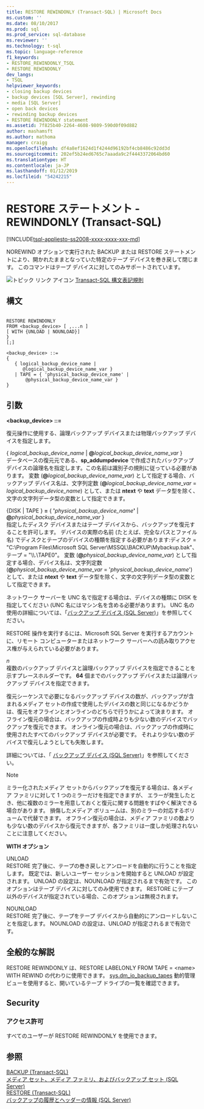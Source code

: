 ```yaml
---
title: RESTORE REWINDONLY (Transact-SQL) | Microsoft Docs
ms.custom: ''
ms.date: 08/10/2017
ms.prod: sql
ms.prod_service: sql-database
ms.reviewer: ''
ms.technology: t-sql
ms.topic: language-reference
f1_keywords:
- RESTORE_REWINDONLY_TSQL
- RESTORE REWINDONLY
dev_langs:
- TSQL
helpviewer_keywords:
- closing backup devices
- backup devices [SQL Server], rewinding
- media [SQL Server]
- open back devices
- rewinding backup devices
- RESTORE REWINDONLY statement
ms.assetid: 7f825b40-2264-4608-9809-590d0f09d882
author: mashamsft
ms.author: mathoma
manager: craigg
ms.openlocfilehash: df4a8ef1624d1f4244d96192bf4cb8486c92dd3d
ms.sourcegitcommit: 202ef5b24ed6765c7aaada9c2f4443372064bd60
ms.translationtype: HT
ms.contentlocale: ja-JP
ms.lasthandoff: 01/12/2019
ms.locfileid: "54242215"
---
```

# <a name="restore-statements---rewindonly-transact-sql"></a>RESTORE ステートメント - REWINDONLY (Transact-SQL)
[!INCLUDE[tsql-appliesto-ss2008-xxxx-xxxx-xxx-md](../../includes/tsql-appliesto-ss2008-xxxx-xxxx-xxx-md.md)]

  NOREWIND オプションで実行された BACKUP または RESTORE ステートメントにより、開かれたままとなっていた特定のテープ デバイスを巻き戻して閉じます。 このコマンドはテープ デバイスに対してのみサポートされています。  
  
 ![トピック リンク アイコン](../../database-engine/configure-windows/media/topic-link.gif "トピック リンク アイコン") [Transact-SQL 構文表記規則](../../t-sql/language-elements/transact-sql-syntax-conventions-transact-sql.md)  
  
## <a name="syntax"></a>構文  
  
```  
  
RESTORE REWINDONLY   
FROM <backup_device> [ ,...n ]  
[ WITH {UNLOAD | NOUNLOAD}]  
}   
[;]  
  
<backup_device> ::=  
{   
   { logical_backup_device_name |  
      @logical_backup_device_name_var }  
   | TAPE = { 'physical_backup_device_name' |  
       @physical_backup_device_name_var }   
}   
```  
  
## <a name="arguments"></a>引数  
 **\<backup_device> ::=** 
  
 復元操作に使用する、論理バックアップ デバイスまたは物理バックアップ デバイスを指定します。  
  
 { *logical_backup_device_name* | **@**_logical\_backup\_device\_name\_var_ }  
 データベースの復元元である、**sp_addumpdevice** で作成されたバックアップ デバイスの論理名を指定します。この名前は識別子の規則に従っている必要があります。 変数 (**@**_logical\_backup\_device\_name\_var_) として指定する場合、バックアップ デバイス名は、文字列定数 (**@**_logical\_backup\_device\_name\_var_ = _logical\_backup\_device\_name_) として、または **ntext** や **text** データ型を除く、文字の文字列データ型の変数として指定できます。  
  
 {DISK | TAPE } **=** { **'**_physical\_backup\_device\_name_**'** | **@**_physical\_backup\_device\_name\_var_ }  
 指定したディスク デバイスまたはテープ デバイスから、バックアップを復元することを許可します。 デバイスの実際の名前 (たとえば、完全なパスとファイル名) でディスクとテープのデバイスの種類を指定する必要があります:ディスク = "C:\Program Files\Microsoft SQL Server\MSSQL\BACKUP\Mybackup.bak"、テープ = "\\\\.\TAPE0"。 変数 (**@**_physical\_backup\_device\_name\_var_) として指定する場合、デバイス名は、文字列定数 (**@**_physical\_backup\_device\_name\_var_ = '*physical_backup_device_name*') として、または **ntext** や **text** データ型を除く、文字の文字列データ型の変数として指定できます。  
  
 ネットワーク サーバーを UNC 名で指定する場合は、デバイスの種類に DISK を指定してください (UNC 名にはマシン名を含める必要があります)。 UNC 名の使用の詳細については、「[バックアップ デバイス &#40;SQL Server&#41;](../../relational-databases/backup-restore/backup-devices-sql-server.md)」を参照してください。  
  
 RESTORE 操作を実行するには、Microsoft SQL Server を実行するアカウントに、リモート コンピューターまたはネットワーク サーバーへの読み取りアクセス権が与えられている必要があります。  
  
 *n*  
 複数のバックアップ デバイスと論理バックアップ デバイスを指定できることを示すプレースホルダーです。 **64** 個までのバックアップ デバイスまたは論理バックアップ デバイスを指定できます。  
  
 復元シーケンスで必要になるバックアップ デバイスの数が、バックアップが含まれるメディア セットの作成で使用したデバイスの数と同じになるかどうかは、復元をオフラインとオンラインのどちらで行うかによって決まります。 オフライン復元の場合は、バックアップの作成時よりも少ない数のデバイスでバックアップを復元できます。 オンライン復元の場合は、バックアップの作成時に使用されたすべてのバックアップ デバイスが必要です。 それより少ない数のデバイスで復元しようとしても失敗します。  
  
 詳細については、「 [バックアップ デバイス &#40;SQL Server&#41;](../../relational-databases/backup-restore/backup-devices-sql-server.md)」を参照してください。  
  
> [!NOTE]  
>  ミラー化されたメディア セットからバックアップを復元する場合は、各メディア ファミリに対して 1 つのミラーだけを指定できますが、 エラーが発生したとき、他に複数のミラーを用意しておくと復元に関する問題をすばやく解決できる場合があります。 損傷したメディア ボリュームは、別のミラーの対応するボリュームで代替できます。 オフライン復元の場合は、メディア ファミリの数よりも少ない数のデバイスから復元できますが、各ファミリは一度しか処理されないことに注意してください。  
  
 **WITH オプション**  
  
 UNLOAD  
 RESTORE 完了後に、テープの巻き戻しとアンロードを自動的に行うことを指定します。 既定では、新しいユーザー セッションを開始すると UNLOAD が設定されます。 UNLOAD の設定は、NOUNLOAD が指定されるまで有効です。 このオプションはテープ デバイスに対してのみ使用できます。 RESTORE にテープ以外のデバイスが指定されている場合、このオプションは無視されます。  
  
 NOUNLOAD  
 RESTORE 完了後に、テープをテープ デバイスから自動的にアンロードしないことを指定します。 NOUNLOAD の設定は、UNLOAD が指定されるまで有効です。  
  
## <a name="general-remarks"></a>全般的な解説  
 RESTORE REWINDONLY は、RESTORE LABELONLY FROM TAPE = \<name> WITH REWIND の代わりに使用できます。 [sys.dm_io_backup_tapes](../../relational-databases/system-dynamic-management-views/sys-dm-io-backup-tapes-transact-sql.md) 動的管理ビューを使用すると、開いているテープ ドライブの一覧を確認できます。  
  
## <a name="security"></a>Security  
  
### <a name="permissions"></a>アクセス許可  
 すべてのユーザーが RESTORE REWINDONLY を使用できます。  
  
## <a name="see-also"></a>参照  
 [BACKUP &#40;Transact-SQL&#41;](../../t-sql/statements/backup-transact-sql.md)   
 [メディア セット、メディア ファミリ、およびバックアップ セット &#40;SQL Server&#41;](../../relational-databases/backup-restore/media-sets-media-families-and-backup-sets-sql-server.md)   
 [RESTORE &#40;Transact-SQL&#41;](../../t-sql/statements/restore-statements-transact-sql.md)   
 [バックアップの履歴とヘッダーの情報 &#40;SQL Server&#41;](../../relational-databases/backup-restore/backup-history-and-header-information-sql-server.md)  
  
  

